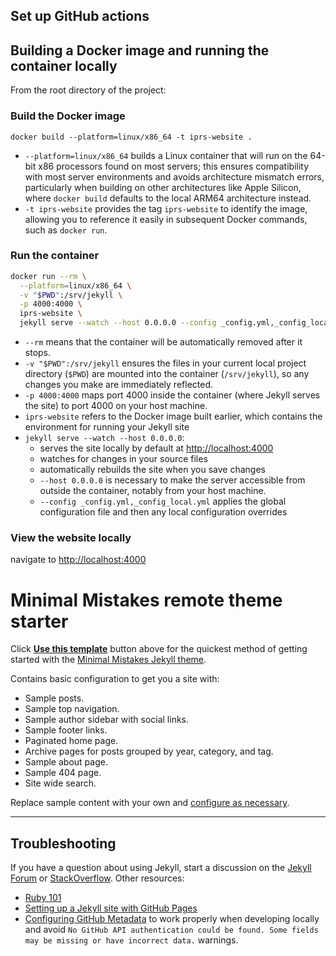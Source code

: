 ## Set up GitHub actions

## Building a Docker image and running the container locally

From the root directory of the project:

### Build the Docker image

`docker build --platform=linux/x86_64 -t iprs-website .`

* `--platform=linux/x86_64` builds a Linux container that will run on the 64-bit x86 processors found on most servers; this ensures compatibility with most server environments and avoids architecture mismatch errors, particularly when building on other architectures like Apple Silicon, where `docker build` defaults to the local ARM64 architecture instead.
* `-t iprs-website` provides the tag `iprs-website` to identify the image, allowing you to reference it easily in subsequent Docker commands, such as `docker run`.

### Run the container

```bash
docker run --rm \
  --platform=linux/x86_64 \
  -v "$PWD":/srv/jekyll \
  -p 4000:4000 \
  iprs-website \
  jekyll serve --watch --host 0.0.0.0 --config _config.yml,_config_local.yml
```

* `--rm` means that the container will be automatically removed after it stops.
* `-v "$PWD":/srv/jekyll` ensures the files in your current local project directory (`$PWD`) are mounted into the container (`/srv/jekyll`), so any changes you make are immediately reflected.
* `-p 4000:4000` maps port 4000 inside the container (where Jekyll serves the site) to port 4000 on your host machine.
* `iprs-website` refers to the Docker image built earlier, which contains the environment for running your Jekyll site
* `jekyll serve --watch --host 0.0.0.0`:
  - serves the site locally by default at [http://localhost:4000](http://localhost:4000)
  - watches for changes in your source files
  - automatically rebuilds the site when you save changes
  - `--host 0.0.0.0` is necessary to make the server accessible from outside the container, notably from your host machine.
  - `--config _config.yml,_config_local.yml` applies the global configuration file and then any local configuration overrides

### View the website locally

 navigate to [http://localhost:4000](http://localhost:4000)

# Minimal Mistakes remote theme starter

Click [**Use this template**](https://github.com/mmistakes/mm-github-pages-starter/generate) button above for the quickest method of getting started with the [Minimal Mistakes Jekyll theme](https://github.com/mmistakes/minimal-mistakes).

Contains basic configuration to get you a site with:

- Sample posts.
- Sample top navigation.
- Sample author sidebar with social links.
- Sample footer links.
- Paginated home page.
- Archive pages for posts grouped by year, category, and tag.
- Sample about page.
- Sample 404 page.
- Site wide search.

Replace sample content with your own and [configure as necessary](https://mmistakes.github.io/minimal-mistakes/docs/configuration/).

---

## Troubleshooting

If you have a question about using Jekyll, start a discussion on the [Jekyll Forum](https://talk.jekyllrb.com/) or [StackOverflow](https://stackoverflow.com/questions/tagged/jekyll). Other resources:

- [Ruby 101](https://jekyllrb.com/docs/ruby-101/)
- [Setting up a Jekyll site with GitHub Pages](https://jekyllrb.com/docs/github-pages/)
- [Configuring GitHub Metadata](https://github.com/jekyll/github-metadata/blob/master/docs/configuration.md#configuration) to work properly when developing locally and avoid `No GitHub API authentication could be found. Some fields may be missing or have incorrect data.` warnings.
